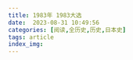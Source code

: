```yaml
---
title: 1983年 1983大选
date:  2023-08-31 10:49:56
categories: [阅读,全历史,历史,日本史]
tags: article
index_img: 
---
```


